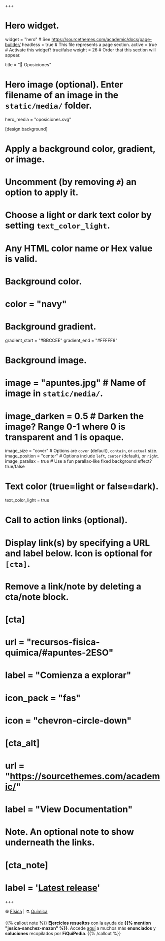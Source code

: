 +++
# Hero widget.
widget = "hero"  # See https://sourcethemes.com/academic/docs/page-builder/
headless = true  # This file represents a page section.
active = true  # Activate this widget? true/false
weight = 26  # Order that this section will appear.

title = "📝 Oposiciones"

# Hero image (optional). Enter filename of an image in the `static/media/` folder.
hero_media = "oposiciones.svg"

[design.background]
  # Apply a background color, gradient, or image.
  #   Uncomment (by removing `#`) an option to apply it.
  #   Choose a light or dark text color by setting `text_color_light`.
  #   Any HTML color name or Hex value is valid.

  # Background color.
  # color = "navy"
  
  # Background gradient.
  gradient_start = "#BBCCEE"
  gradient_end = "#FFFFF8"
  
  # Background image.
  # image = "apuntes.jpg"  # Name of image in `static/media/`.
  # image_darken = 0.5  # Darken the image? Range 0-1 where 0 is transparent and 1 is opaque.
  image_size = "cover"  #  Options are `cover` (default), `contain`, or `actual` size.
  image_position = "center"  # Options include `left`, `center` (default), or `right`.
  image_parallax = true  # Use a fun parallax-like fixed background effect? true/false
  
  # Text color (true=light or false=dark).
  text_color_light = true

# Call to action links (optional).
#   Display link(s) by specifying a URL and label below. Icon is optional for `[cta]`.
#   Remove a link/note by deleting a cta/note block.
# [cta]
 # url = "recursos-fisica-quimica/#apuntes-2ESO"
 # label = "Comienza a explorar"
 # icon_pack = "fas"
 # icon = "chevron-circle-down"
  
# [cta_alt]
  # url = "https://sourcethemes.com/academic/"
  # label = "View Documentation"

# Note. An optional note to show underneath the links.
# [cta_note]
  # label = '<a class="js-github-release" href="https://sourcethemes.com/academic/updates" data-repo="gcushen/hugo-academic">Latest release<!-- V --></a>'
+++

☢️ [Física](fisica) | ⚗️ [Química](quimica)

{{% callout note %}}
**Ejercicios resueltos** con la ayuda de **{{% mention "jesica-sanchez-mazon" %}}**. Accede [aquí](http://www.fiquipedia.es/home/recursos/recursos-para-oposiciones#TOC-Problemas-del-pr-ctico-y-resoluci-n-de-elaboraci-n-propia) a muchos más **enunciados** y **soluciones** recopilados por **FiQuiPedia**.
{{% /callout %}}